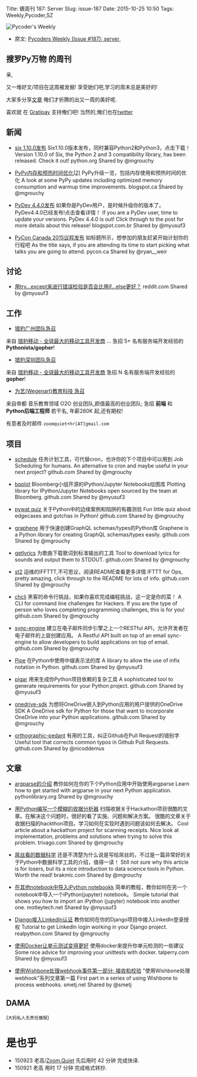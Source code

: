 Title: 蠎周刊 187: Server Slug: issue-187
Date: 2015-10-25 10:50
Tags: Weekly,Pycoder,SZ


![Pycoder's Weekly](https://gallery.mailchimp.com/9735795484d2e4c204da82a29/images/Image_202014_01_22_20at_2010.45.04_20AM9789bf.png)


- 原文: [Pycoders Weekly (Issue #187): server ](http://us4.campaign-archive1.com/?u=9735795484d2e4c204da82a29&id=d1f2d645df)



## 搜罗Py万物 的周刊

亲,


又一堆好文/项目在这周被发掘!
享受她们吧,学习的周末总是美好的!

大家多分享[文章](http://pycoders.com/submissions/)
俺们才折腾的出又一周的美好呢.

喜欢就
在 [Gratipay](https://www.gratipay.com/PycodersWeekly)
支持俺们吧!
当然的,俺们也在[twitter](http://www.twitter.com/pycoders)


## 新闻
- [six 1.10.0发布](https://mail.python.org/pipermail/python-announce-list/2015-October/010936.html) 
Six1.10.0版本发布，同时兼容Python2和Python3，点击下载！
Version 1.10.0 of Six, the Python 2 and 3 compatibility library, has been released. Check it out!
python.org
Shared by @mgrouchy
 

- [PyPy内存和预热时间优化(2)](http://morepypy.blogspot.ca/2015/10/pypy-memory-and-warmup-improvements-2.html) 
PyPy升级一览，包括内存使用和预热时间的优化
A look at some PyPy updates including optimized memory consumption and warmup time improvements. 
blogspot.ca
Shared by @mgrouchy
 

- [PyDev 4.4.0发布](http://pydev.blogspot.com.br/2015/10/pydev-440-released.html) 
如果你是PyDev用户，是时候升级你的版本了。PyDev4.4.0已经发布!点击查看详情！
If you are a PyDev user, time to update your versions. PyDev 4.4.0 is out! Click through to the post for more details about this release!
blogspot.com.br
Shared by @myusuf3
 

- [PyCon Canada 2015议程发布](https://2015.pycon.ca/en/schedule/) 
如标题所示，想参加的朋友赶紧开始计划你的行程吧
As the title says, if you are attending its time to start picking what talks you are going to attend. 
pycon.ca
Shared by @ryan__weir
     

## 讨论

- [用try...except来进行错误检验是否会比用if...else更好？](https://www.reddit.com/r/Python/comments/3o36h8/would_it_be_better_to_use_tryexcept_rather_than/)
reddit.com
Shared by @myusuf3


## 工作
- [猎豹广州团队急召](https://github.com/cheetahmobile/CMBM/wiki/BmGzHr)

来自 [猎豹移动 - 全球最大的移动工具开发商](http://www.cmcm.com/zh-cn/cm-backup/) ...
急招 5+ 名有服务端开发经验的 **Pythonista/gopher**!

- [猎豹深圳团队急召](https://github.com/cheetahmobile/CMBM/wiki/BmSzHr)

来自 [猎豹移动 - 全球最大的移动工具开发商](http://www.cmcm.com/zh-cn/cm-backup/)
急招 N 名有服务端开发经验的 **gopher**!

- [为艺(Wegenart)教育科技 急召](https://github.com/ZoomQuiet/zoomquiet/wiki/Hr4Wegenart)

来自帝都 音乐教育领域 O2O 创业团队,颜值最高的创业团队;
急招 **前端** 和 **Python后端工程师** 若干名, 年薪280K 起,还有期权!

有意者及时邮件 `zoomquiet+hr[AT]gmail.com`

## 项目

- [schedule](https://github.com/dbader/schedule)
任务计划工具，可代替cron，也许你的下个项目中可以用到 
Job Scheduling for humans. An alternative to cron and maybe useful in your next project?
github.com
Shared by @mgrouchy
 

- [bqplot](https://github.com/bloomberg/bqplot) 
Bloomberg小组开源的IPython/Jupyter Notebooks绘图库
Plotting library for IPython/Jupyter Notebooks open sourced by the team at Bloomberg.
github.com
Shared by @myusuf3
 

- [pywat quiz](https://github.com/cosmologicon/pywat/blob/master/quiz.md) 
关于Python中的边缘案例和陷阱的有趣测验
Fun little quiz about edgecases and gotchas in Python!
github.com
Shared by @mgrouchy
 

- [graphene](https://github.com/graphql-python/graphene/) 
用于快速创建GraphQL schemas/types的Python库
Graphene is a Python library for creating GraphQL schemas/types easily. 
github.com
Shared by @mgrouchy
 

- [getlyrics](https://github.com/blha303/getlyrics)
为歌曲下载歌词到标准输出的工具 
Tool to download lyrics for sounds and output them to STDOUT.
github.com
Shared by @mgrouchy
 

- [st2](https://github.com/StackStorm/st2) 
运维的IFFTTT,不可思议，阅读README查看更多详情
IFTTT for Ops, pretty amazing, click through to the README for lots of info. 
github.com
Shared by @mgrouchy
 

- [chcli](https://github.com/architv/chcli) 
黑客的命令行挑战，如果你喜欢完成编程挑战，这一定是你的菜！
A CLI for command line challenges for Hackers. If you are the type of person who loves completing programming challenges, this is for you!
github.com
Shared by @mgrouchy
 

- [sync-engine](https://github.com/nylas/sync-engine)
建立在电子邮件同步引擎之上一个RESTful API，允许开发者在电子邮件的上层创建应用。
A Restful API built on top of an email sync-engine to allow developers to build applications on top of email. 
github.com
Shared by @mgrouchy
 

- [Pipe](https://github.com/JulienPalard/Pipe)
在Python中使用中缀表示法的库
A library to allow the use of infix notation in Python. 
github.com
Shared by @myusuf3
 

- [pigar](https://github.com/Damnever/pigar) 
用来生成你Python项目依赖的复杂工具
A sophisticated tool to generate requirements for your Python project. 
github.com
Shared by @myusuf3
 

- [onedrive-sdk](https://github.com/OneDrive/onedrive-sdk-python) 
为想将OneDrive嵌入到Python应用的用户提供的OneDrive SDK
A OneDrive sdk for Python for those that want to incorporate OneDrive into your Python applications. 
github.com
Shared by @mgrouchy
 

- [orthographic-pedant](https://github.com/thoppe/orthographic-pedant) 
有用的工具，纠正Github在Pull Request的错别字
Useful tool that corrects common typos in Github Pull Requests. 
github.com
Shared by @nicoddemus


## 文章

- [argparse的介绍](http://www.blog.pythonlibrary.org/2015/10/08/a-intro-to-argparse/) 
教你如何在你的下个Python应用中开始使用argparse
Learn how to get started with argparse in your next Python application. 
pythonlibrary.org
Shared by @mgrouchy


- [用Python编写一个模糊的收据分析器](http://tech.trivago.com/2015/10/06/python_receipt_parser/) 
扫描收据关于Hackathon项目很酷的文章。在解决这个问题时，很好的看了实施、问题和解决方案。
很酷的文章关于收据扫描的hackthon项目。学习如何在实现时遇到问题该如何去解决。
Cool article about a hackathon project for scanning receipts. Nice look at implementation, problems and solutions when trying to solve this problem. 
trivago.com
Shared by @mgrouchy


- [屌丝看的数据科学](http://blog.brakmic.com/data-science-for-losers/)
还是不清楚为什么说是写给屌丝的，不过是一篇非常好的关于Python中数据科学工具的介绍，值得一读！ 
Still not sure why this article is for losers, but its a nice introduction to data science tools in Python. Worth the read!
brakmic.com
Shared by @mgrouchy


- [在其他notebook中导入iPython notebookk](http://www.motleytech.net/en/2015/09/14/importing-ipython-notebook-another-notebook/) 
简单的教程，教你如何在另一个notebook中导入一个iPython(jupyter) notebook。
Simple tutorial that shows you how to import an iPython (jupyter) notebook into another one. 
motleytech.net
Shared by @myusuf3


- [Django接入LinkedIn认证](https://realpython.com/blog/python/linkedin-social-authentication-in-django/) 
教你如何在你的Django项目中接入LinkedIn登录授权
Tutorial to get LinkedIn login working in your Django project. 
realpython.com
Shared by @mgrouchy


- [使用Docker让单元测试变得更好](http://www.talperry.com/2015/10/03/python-unittests-with-docker/) 
使用docker来提升你单元检测的一些建议
Some nice advice for improving your unittests with docker. 
talperry.com
Shared by @myusuf3


- [使用Wishbone处理webhook事件第一部分: 接收和校验](http://smetj.net/processing_webhooks_using_wishbone_part_1.html)
"使用Wishbone处理webhook"系列文章第一篇 
First part in a series of using Wishbone to process webhooks. 
smetj.net
Shared by @smetj
  

## DAMA
(`大妈私人无责任播报`)

# 是也乎

- 150923 老高/[Zoom.Quiet](http://zoomquiet.org/) 先后用时 42 分钟 完成快译.
- 150921 老高 用时 17 分钟 完成格式转抄.
